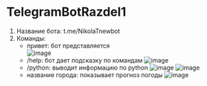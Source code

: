 # TelegramBotRazdel1
1. Название бота: t.me/NikolaTnewbot
2. Команды:
   - привет: бот представляется
    <br/> ![image](https://github.com/LiyaNiTa/TelegramBotRazdel1/assets/110767424/41a65b64-7801-41a3-a5e0-49afc693afb2)
   - /help: бот дает подсказку по командам
     ![image](https://github.com/LiyaNiTa/TelegramBotRazdel1/assets/110767424/593ac39e-6f81-47db-9553-3f8113d74be0)
   - /python: выводит информацию по python
     ![image](https://github.com/LiyaNiTa/TelegramBotRazdel1/assets/110767424/131308bc-b142-4595-b522-d74e6156fb09)
     ![image](https://github.com/LiyaNiTa/TelegramBotRazdel1/assets/110767424/cc1e043e-dd45-45aa-b6d7-05cc07c0c191)
   - название города: показывает прогноз погоды
     ![image](https://github.com/LiyaNiTa/TelegramBotRazdel1/assets/110767424/8e3cd37e-1707-4229-b945-ff16b1d6a3e6)
